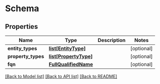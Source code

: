 # Schema

## Properties
Name | Type | Description | Notes
------------ | ------------- | ------------- | -------------
**entity_types** | [**list[EntityType]**](EntityType.md) |  | [optional] 
**property_types** | [**list[PropertyType]**](PropertyType.md) |  | [optional] 
**fqn** | [**FullQualifiedName**](FullQualifiedName.md) |  | [optional] 

[[Back to Model list]](../README.md#documentation-for-models) [[Back to API list]](../README.md#documentation-for-api-endpoints) [[Back to README]](../README.md)



